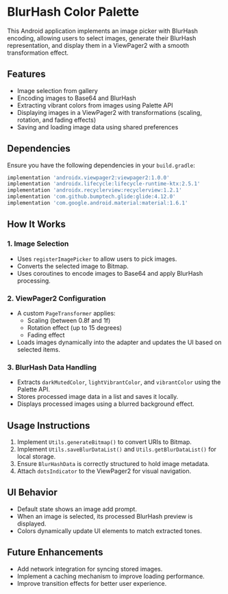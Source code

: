 # BlurHash Color Palette

This Android application implements an image picker with BlurHash encoding, allowing users to select images, generate their BlurHash representation, and display them in a ViewPager2 with a smooth transformation effect.

## Features
- Image selection from gallery
- Encoding images to Base64 and BlurHash
- Extracting vibrant colors from images using Palette API
- Displaying images in a ViewPager2 with transformations (scaling, rotation, and fading effects)
- Saving and loading image data using shared preferences

## Dependencies
Ensure you have the following dependencies in your `build.gradle`:
```gradle
implementation 'androidx.viewpager2:viewpager2:1.0.0'
implementation 'androidx.lifecycle:lifecycle-runtime-ktx:2.5.1'
implementation 'androidx.recyclerview:recyclerview:1.2.1'
implementation 'com.github.bumptech.glide:glide:4.12.0'
implementation 'com.google.android.material:material:1.6.1'
```

## How It Works

### 1. Image Selection
- Uses `registerImagePicker` to allow users to pick images.
- Converts the selected image to Bitmap.
- Uses coroutines to encode images to Base64 and apply BlurHash processing.

### 2. ViewPager2 Configuration
- A custom `PageTransformer` applies:
  - Scaling (between 0.8f and 1f)
  - Rotation effect (up to 15 degrees)
  - Fading effect
- Loads images dynamically into the adapter and updates the UI based on selected items.

### 3. BlurHash Data Handling
- Extracts `darkMutedColor`, `lightVibrantColor`, and `vibrantColor` using the Palette API.
- Stores processed image data in a list and saves it locally.
- Displays processed images using a blurred background effect.

## Usage Instructions
1. Implement `Utils.generateBitmap()` to convert URIs to Bitmap.
2. Implement `Utils.saveBlurDataList()` and `Utils.getBlurDataList()` for local storage.
3. Ensure `BlurHashData` is correctly structured to hold image metadata.
4. Attach `dotsIndicator` to the ViewPager2 for visual navigation.

## UI Behavior
- Default state shows an image add prompt.
- When an image is selected, its processed BlurHash preview is displayed.
- Colors dynamically update UI elements to match extracted tones.

## Future Enhancements
- Add network integration for syncing stored images.
- Implement a caching mechanism to improve loading performance.
- Improve transition effects for better user experience.

